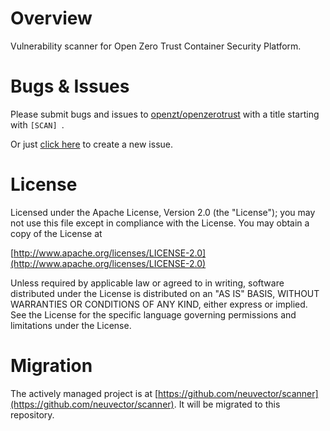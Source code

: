 # Overview

Vulnerability scanner for Open Zero Trust Container Security Platform.

# Bugs & Issues
Please submit bugs and issues to [openzt/openzerotrust](//github.com/openzt/openzerotrust/issues) with a title starting with `[SCAN] `.

Or just [click here](//github.com/openzt/openzerotrust/issues/new?title=%5BSCAN%5D%20) to create a new issue.

# License

Licensed under the Apache License, Version 2.0 (the "License");
you may not use this file except in compliance with the License.
You may obtain a copy of the License at

[http://www.apache.org/licenses/LICENSE-2.0](http://www.apache.org/licenses/LICENSE-2.0)

Unless required by applicable law or agreed to in writing, software
distributed under the License is distributed on an "AS IS" BASIS,
WITHOUT WARRANTIES OR CONDITIONS OF ANY KIND, either express or implied.
See the License for the specific language governing permissions and
limitations under the License.

# Migration

The actively managed project is at [https://github.com/neuvector/scanner](https://github.com/neuvector/scanner). It will be migrated to this repository.
